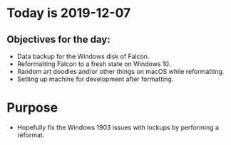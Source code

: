# Today is 2019-12-07

## Objectives for the day:

- Data backup for the Windows disk of Falcon.
- Reformatting Falcon to a fresh state on Windows 10.
- Random art doodles and/or other things on macOS while reformatting.
- Setting up machine for development after formatting.

# Purpose

- Hopefully fix the Windows 1903 issues with lockups by performing a reformat.
